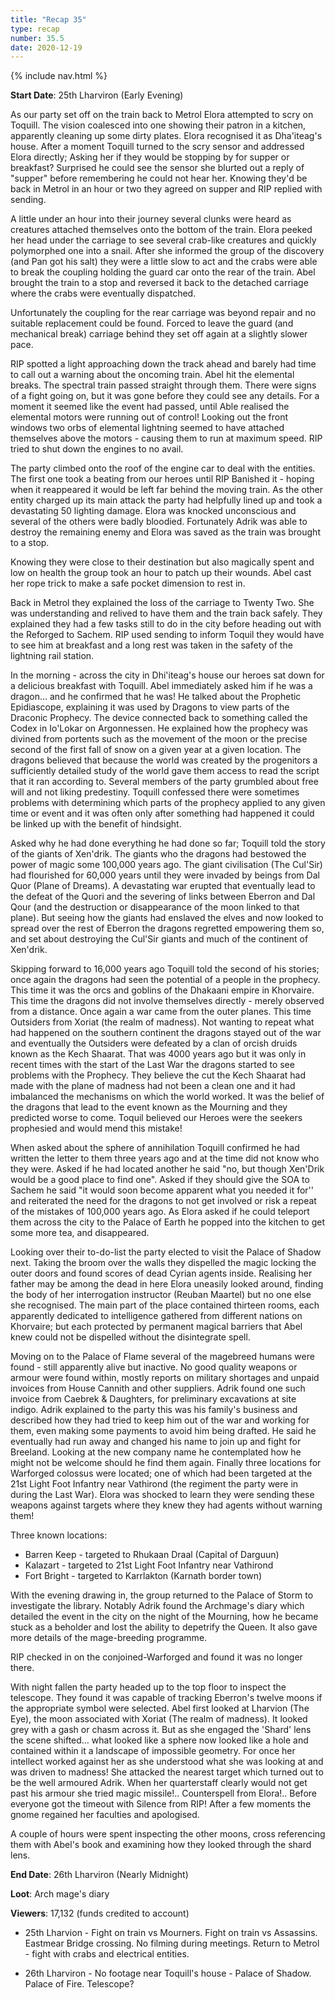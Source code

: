 ```yaml
---
title: "Recap 35"
type: recap
number: 35.5
date: 2020-12-19
---
```


{% include nav.html %}

**Start Date**: 25th Lharviron (Early Evening)

As our party set off on the train back to Metrol Elora attempted to scry on Toquill. The vision coalesced into one showing their patron in a kitchen, apparently cleaning up some dirty plates. Elora recognised it as Dha'iteag's house. After a moment Toquill turned to the scry sensor and addressed Elora directly; Asking her if they would be stopping by for supper or breakfast? Surprised he could see the sensor she blurted out a reply of "supper" before remembering he could not hear her. Knowing they'd be back in Metrol in an hour or two they agreed on supper and RIP replied with sending.

A little under an hour into their journey several clunks were heard as creatures attached themselves onto the bottom of the train. Elora peeked her head under the carriage to see several crab-like creatures and quickly polymorphed one into a snail. After she informed the group of the discovery (and Pan got his salt) they were a little slow to act and the crabs were able to break the coupling holding the guard car onto the rear of the train. Abel brought the train to a stop and reversed it back to the detached carriage where the crabs were eventually dispatched.

Unfortunately the coupling for the rear carriage was beyond repair and no suitable replacement could be found. Forced to leave the guard (and mechanical break) carriage behind they set off again at a slightly slower pace.

RIP spotted a light approaching down the track ahead and barely had time to call out a warning about the oncoming train. Abel hit the elemental breaks. The spectral train passed straight through them. There were signs of a fight going on, but it was gone before they could see any details. For a moment it seemed like the event had passed, until Able realised the elemental motors were running out of control! Looking out the front windows two orbs of elemental lightning seemed to have attached themselves above the motors - causing them to run at maximum speed. RIP tried to shut down the engines to no avail.

The party climbed onto the roof of the engine car to deal with the entities.	The first one took a beating from our heroes until RIP Banished it - hoping when it reappeared it would be left far behind the moving train. As the other entity charged up its main attack the party had helpfully lined up and took a devastating 50 lighting damage. Elora was knocked unconscious and several of the others were badly bloodied. Fortunately Adrik was able to destroy the remaining enemy and Elora was saved as the train was brought to a stop. 

Knowing they were close to their destination but also magically spent and low on health the group took an hour to patch up their wounds. Abel cast her rope trick to make a safe pocket dimension to rest in. 

Back in Metrol they explained the loss of the carriage to Twenty Two. She was understanding and relived to have them and the train back safely. They explained they had a few tasks still to do in the city before heading out with the Reforged to Sachem. RIP used sending to inform Toquil they would have to see him at breakfast and a long rest was taken in the safety of the lightning rail station. 

In the morning - across the city in Dhi'iteag's house our heroes sat down for a delicious breakfast with Toquill. Abel immediately asked him if he was a dragon… and he confirmed that he was! He talked about the Prophetic Epidiascope, explaining it was used by Dragons to view parts of the Draconic Prophecy. The device connected back to something called the Codex in Io'Lokar on Argonnessen. He explained how the prophecy was divined from portents such as the movement of the moon or the precise second of the first fall of snow on a given year at a given location. The dragons believed that because the world was created by the progenitors a sufficiently detailed study of the world gave them access to read the script that it ran according to. Several members of the party grumbled about free will and not liking predestiny. Toquill confessed there were sometimes problems with determining which parts of the prophecy applied to any given time or event and it was often only after something had happened it could be linked up with the benefit of hindsight.

Asked why he had done everything he had done so far; Toquill told the story of the giants of Xen'drik. The giants who the dragons had bestowed the power of magic some 100,000 years ago. The giant civilisation (The Cul'Sir) had flourished for 60,000 years until they were invaded by beings from Dal Quor (Plane of Dreams). A devastating war erupted that eventually lead to the defeat of the Quori and the severing of links between Eberron and Dal Qour (and the destruction or disappearance of the moon linked to that plane). But seeing how the giants had enslaved the elves and now looked to spread over the rest of Eberron the dragons regretted empowering them so, and set about destroying the Cul'Sir giants and much of the continent of Xen'drik.

Skipping forward to 16,000 years ago Toquill told the second of his stories; once again the dragons had seen the potential of a people in the prophecy. This time it was the orcs and goblins of the Dhakaani empire in Khorvaire. This time the dragons did not involve themselves directly - merely observed from a distance. Once again a war came from the outer planes. This time Outsiders from Xoriat (the realm of madness). Not wanting to repeat what had happened on the southern continent the dragons stayed out of the war and eventually the Outsiders were defeated by a clan of orcish druids known as the Kech Shaarat. That was 4000 years ago but it was only in recent times with the start of the Last War the dragons started to see problems with the Prophecy. They believe the cut the Kech Shaarat had made with the plane of madness had not been a clean one and it had imbalanced the mechanisms on which the world worked. It was the belief of the dragons that lead to the event known as the Mourning and they predicted worse to come. Toquil believed our Heroes were the seekers prophesied and would mend this mistake!

When asked about the sphere of annihilation Toquill confirmed he had written the letter to them three years ago and at the time did not know who they were. Asked if he had located another he said "no, but though Xen'Drik would be a good place to find one". Asked if they should give the SOA to Sachem he said "it would soon become apparent what you needed it for'' and reiterated the need for the dragons to not get involved or risk a repeat of the mistakes of 100,000 years ago. As Elora asked if he could teleport them across the city to the Palace of Earth he popped into the kitchen to get some more tea, and disappeared. 

Looking over their to-do-list the party elected to visit the Palace of Shadow next. Taking the broom over the walls they dispelled the magic locking the outer doors and found scores of dead Cyrian agents inside. Realising her father may be among the dead in here Elora uneasily looked around, finding the body of her interrogation instructor (Reuban Maartel) but no one else she recognised. The main part of the place contained thirteen rooms, each apparently dedicated to intelligence gathered from different nations on Khorvaire; but each protected by permanent magical barriers that Abel knew could not be dispelled without the disintegrate spell. 

Moving on to the Palace of Flame several of the magebreed humans were found - still apparently alive but inactive. No good quality weapons or armour were found within, mostly reports on military shortages and unpaid invoices from House Cannith and other suppliers. Adrik found one such invoice from Caebrek & Daughters, for preliminary excavations at site indigo. Adrik explained to the party this was his family's business and described how they had tried to keep him out of the war and working for them, even making some payments to avoid him being drafted. He said he eventually had run away and changed his name to join up and fight for Breeland. Looking at the new company name he contemplated how he might not be welcome should he find them again. Finally three locations for Warforged colossus were located; one of which had been targeted at the 21st Light Foot Infantry near Vathirond (the regiment the party were in during the Last War). Elora was shocked to learn they were sending these weapons against targets where they knew they had agents without warning them!

Three known locations:
- Barren Keep - targeted to Rhukaan Draal (Capital of Darguun)
- Kalazart - targeted to 21st Light Foot Infantry near Vathirond
- Fort Bright - targeted to Karrlakton (Karnath border town)

With the evening drawing in, the group returned to the Palace of Storm to investigate the library. Notably Adrik found the Archmage's diary which detailed the event in the city on the night of the Mourning, how he became stuck as a beholder and lost the ability to depetrify the Queen. It also gave more details of the mage-breeding programme.

RIP checked in on the conjoined-Warforged and found it was no longer there.

With night fallen the party headed up to the top floor to inspect the telescope. They found it was capable of tracking Eberron's twelve moons if the appropriate symbol were selected. Abel first looked at Lharvion (The Eye), the moon associated with Xoriat (The realm of madness). It looked grey with a gash or chasm across it. But as she engaged the 'Shard' lens the scene shifted… what looked like a sphere now looked like a hole and contained within it a landscape of impossible geometry. For once her intellect worked against her as she understood what she was looking at and was driven to madness! She attacked the nearest target which turned out to be the well armoured Adrik. When her quarterstaff clearly would not get past his armour she tried magic missile!.. Counterspell from Elora!.. Before everyone got the timeout with Silence from RIP! After a few moments the gnome regained her faculties and apologised. 

A couple of hours were spent inspecting the other moons, cross referencing them with Abel's book and examining how they looked through the shard lens.

**End Date**: 26th Lharviron (Nearly Midnight)

**Loot**: Arch mage's diary

**Viewers**: 17,132 (funds credited to account)
- 25th Lharvion - Fight on train vs Mourners. Fight on train vs Assassins. Eastmear Bridge crossing. No filming during meetings. Return to Metrol - fight with crabs and electrical entities.

- 26th Lharviron - No footage near Toquill's house - Palace of Shadow. Palace of Fire. Telescope? 